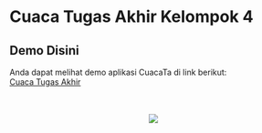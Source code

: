 # Cuaca Tugas Akhir Kelompok 4


## Demo Disini

Anda dapat melihat demo aplikasi CuacaTa di link berikut:<br>
[Cuaca Tugas Akhir](https://cuacata.vercel.app/)
<br>
<br>
<br>
<div align="center">
  <img src="https://img.shields.io/badge/VSCode-1.89.1-blue?logo=visual-studio-code&logoColor=white&style=for-the-badge">
</div>

